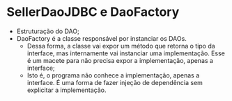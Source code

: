# SellerDaoJDBC e DaoFactory

- Estruturação do DAO;
- DaoFactory é a classe responsável por instanciar os DAOs.
  - Dessa forma, a classe vai expor um método que retorna o tipo da interface, mas internamente vai instanciar uma implementação. Esse é um macete para não precisa expor a implementação, apenas a interface;
  - Isto é, o programa não conhece a implementação, apenas a interface. É uma forma de fazer injeção de dependência sem explicitar a implementação.
